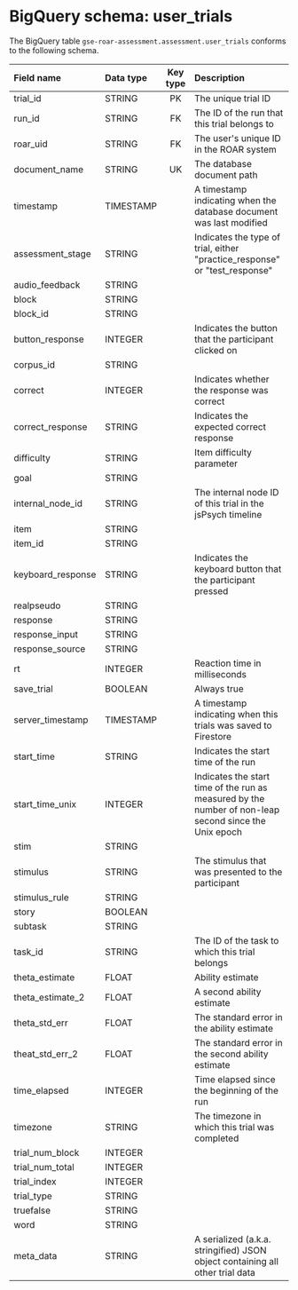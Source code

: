 # BigQuery schema: user_trials

The BigQuery table `gse-roar-assessment.assessment.user_trials` conforms to the following schema.

| Field name        | Data type | Key type | Description                                                                                           |
| :---------------- | :-------- | :------: | :---------------------------------------------------------------------------------------------------- |
| trial_id          | STRING    |    PK    | The unique trial ID                                                                                   |
| run_id            | STRING    |    FK    | The ID of the run that this trial belongs to                                                          |
| roar_uid          | STRING    |    FK    | The user's unique ID in the ROAR system                                                               |
| document_name     | STRING    |    UK    | The database document path                                                                            |
| timestamp         | TIMESTAMP |          | A timestamp indicating when the database document was last modified                                   |
| assessment_stage  | STRING    |          | Indicates the type of trial, either "practice_response" or "test_response"                            |
| audio_feedback    | STRING    |          |                                                                                                       |
| block             | STRING    |          |                                                                                                       |
| block_id          | STRING    |          |                                                                                                       |
| button_response   | INTEGER   |          | Indicates the button that the participant clicked on                                                  |
| corpus_id         | STRING    |          |                                                                                                       |
| correct           | INTEGER   |          | Indicates whether the response was correct                                                            |
| correct_response  | STRING    |          | Indicates the expected correct response                                                               |
| difficulty        | STRING    |          | Item difficulty parameter                                                                             |
| goal              | STRING    |          |                                                                                                       |
| internal_node_id  | STRING    |          | The internal node ID of this trial in the jsPsych timeline                                            |
| item              | STRING    |          |                                                                                                       |
| item_id           | STRING    |          |                                                                                                       |
| keyboard_response | STRING    |          | Indicates the keyboard button that the participant pressed                                            |
| realpseudo        | STRING    |          |                                                                                                       |
| response          | STRING    |          |                                                                                                       |
| response_input    | STRING    |          |                                                                                                       |
| response_source   | STRING    |          |                                                                                                       |
| rt                | INTEGER   |          | Reaction time in milliseconds                                                                         |
| save_trial        | BOOLEAN   |          | Always true                                                                                           |
| server_timestamp  | TIMESTAMP |          | A timestamp indicating when this trials was saved to Firestore                                        |
| start_time        | STRING    |          | Indicates the start time of the run                                                                   |
| start_time_unix   | INTEGER   |          | Indicates the start time of the run as measured by the number of non-leap second since the Unix epoch |
| stim              | STRING    |          |                                                                                                       |
| stimulus          | STRING    |          | The stimulus that was presented to the participant                                                    |
| stimulus_rule     | STRING    |          |                                                                                                       |
| story             | BOOLEAN   |          |                                                                                                       |
| subtask           | STRING    |          |                                                                                                       |
| task_id           | STRING    |          | The ID of the task to which this trial belongs                                                        |
| theta_estimate    | FLOAT     |          | Ability estimate                                                                                      |
| theta_estimate_2  | FLOAT     |          | A second ability estimate                                                                             |
| theta_std_err     | FLOAT     |          | The standard error in the ability estimate                                                            |
| theat_std_err_2   | FLOAT     |          | The standard error in the second ability estimate                                                     |
| time_elapsed      | INTEGER   |          | Time elapsed since the beginning of the run                                                           |
| timezone          | STRING    |          | The timezone in which this trial was completed                                                        |
| trial_num_block   | INTEGER   |          |                                                                                                       |
| trial_num_total   | INTEGER   |          |                                                                                                       |
| trial_index       | INTEGER   |          |                                                                                                       |
| trial_type        | STRING    |          |                                                                                                       |
| truefalse         | STRING    |          |                                                                                                       |
| word              | STRING    |          |                                                                                                       |
| meta_data         | STRING    |          | A serialized (a.k.a. stringified) JSON object containing all other trial data                         |
